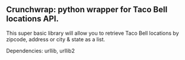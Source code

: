 ## Crunchwrap: python wrapper for Taco Bell locations API. 

This super basic library will allow you to retrieve Taco Bell locations by zipcode, address or city & state as a list.

Dependencies: urllib, urllib2

